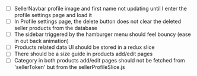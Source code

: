 - [ ] SellerNavbar profile image and first name not updating until I enter the profile settings page and load it
- [ ] In Profile settings page, the delete button does not clear the deleted seller products from the database
- [ ] The sidebar triggered by the hamburger menu should feel bouncy (ease in out back animation)
- [ ] Products related data UI should be stored in a redux slice
- [ ] There should be a size guide in products add/edit pages
- [ ] Category in both products add/edit pages should not be fetched from 'sellerToken' but from the sellerProfileSlice.js